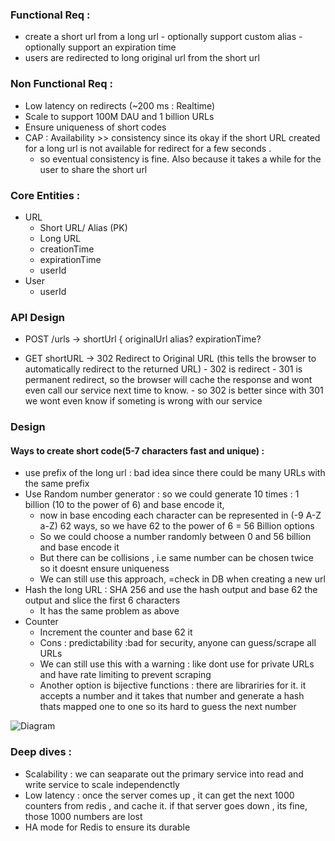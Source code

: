 ### Functional Req : 
- create a short url from a long url
      - optionally support custom alias
      - optionally support an expiration time
- users are redirected to long original url from the short url


### Non Functional Req : 
- Low latency on redirects (~200 ms : Realtime)
- Scale to support 100M DAU and 1 billion URLs
- Ensure uniqueness of short codes
- CAP : Availability >> consistency since its okay if the short URL created for a long url is not available for redirect for a few seconds .
    - so eventual consistency is fine. Also because it takes a while for the user to share the short url

### Core Entities : 
- URL
   - Short URL/ Alias (PK)
   - Long URL
   - creationTime
   - expirationTime
   - userId
- User
  - userId


### API Design
- POST /urls -> shortUrl
{
originalUrl
alias?
expirationTime?

- GET shortURL -> 302 Redirect to Original URL (this tells the browser to automatically redirect to the returned URL)
      - 302 is redirect
      - 301 is permanent redirect, so the browser will cache the response and wont even call our service next time to know.
      - so 302 is better since with 301 we wont even know if someting is wrong with our service



### Design

#### Ways to create short code(5-7 characters fast and unique) :
- use prefix of the long url : bad idea since there could be many URLs with the same prefix
- Use Random number generator : so we could generate 10 times : 1 billion (10 to the power of 6) and base encode it,
  - now in base encoding each character can be represented in (-9 A-Z a-Z) 62 ways, so we have 62 to the power of 6 = 56 Billion options
  - So we could choose a number randomly between 0 and 56 billion and base encode it
  - But there can be collisions , i.e same number can be chosen twice so it doesnt ensure uniqueness
  - We can still use this approach, =check in DB when creating a new url
- Hash the long URL : SHA 256 and use the hash output and base 62 the output and slice the first 6 characters
  - It has the same problem as above
- Counter
  - Increment the counter and base 62 it
  - Cons : predictability :bad for security, anyone can guess/scrape all URLs
  - We can still use this with a warning : like dont use for private URLs and have rate limiting to prevent scraping
  - Another option is bijective functions : there are librariries for it. it accepts a number and it takes that number and generate a hash thats mapped one to one so its hard to guess the next number
    

![Diagram](![](https://drive.google.com/uc?export=view&id=1mhUlSvz9cwm9VNofD7aZate7G-7VekMg))

### Deep dives : 

- Scalability : we can seaparate out the primary service into read and write service to scale independenctly
- Low latency : once the server comes up , it can get the next 1000 counters from redis , and cache it. if that server goes down , its fine, those 1000 numbers are lost
- HA mode for Redis to ensure its durable
  
  
